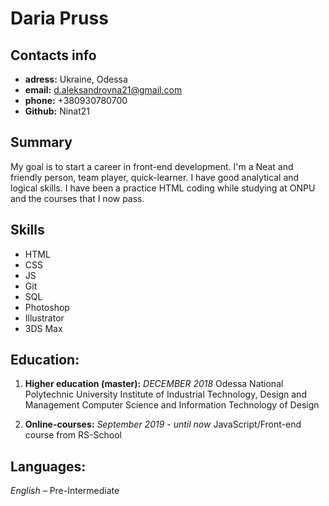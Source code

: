 # Daria Pruss

## Contacts info

* **adress:** Ukraine, Odessa
* **email:** d.aleksandrovna21@gmail.com
* **phone:** +380930780700
* **Github:** Ninat21

## Summary

My goal is to start a career in front-end development. I'm a Neat and friendly person, team player, quick-learner. I have good analytical and logical skills. I have been a practice HTML coding while studying at ONPU and the courses that I now pass.

## Skills

* HTML
* CSS 
* JS
* Git
* SQL
* Photoshop
* Illustrator
* 3DS Max

## Education:

1. **Higher education (master):**
*DECEMBER 2018*
Odessa National Polytechnic University
Institute of Industrial Technology, Design and Management
Computer Science and Information Technology of Design

2. **Online-courses:**
*September 2019 - until now*
JavaScript/Front-end course from RS-School

## Languages:

*English* – Pre-Intermediate